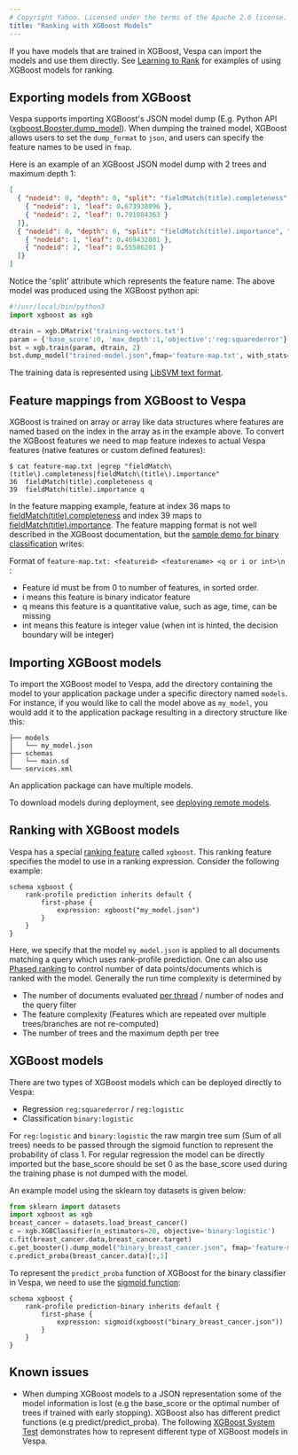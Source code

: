 ```yaml
---
# Copyright Yahoo. Licensed under the terms of the Apache 2.0 license. See LICENSE in the project root.
title: "Ranking with XGBoost Models"
---
```


If you have models that are trained in XGBoost, Vespa can import the models
and use them directly. See [Learning to Rank](learning-to-rank.html) for examples of using XGBoost models for ranking.


## Exporting models from XGBoost

Vespa supports importing XGBoost's JSON model dump (E.g. Python API
([xgboost.Booster.dump_model](https://xgboost.readthedocs.io/en/latest/python/python_api.html#xgboost.Booster.dump_model)).
When dumping  the trained model, XGBoost allows users to set the `dump_format` to `json`,
and users can specify the feature names to be used in `fmap`. 

Here is an example of an XGBoost JSON model dump with 2 trees and maximum depth 1:

```json
[
  { "nodeid": 0, "depth": 0, "split": "fieldMatch(title).completeness", "split_condition": 0.772132337, "yes": 1, "no": 2, "missing": 1, "children": [
    { "nodeid": 1, "leaf": 0.673938096 },
    { "nodeid": 2, "leaf": 0.791884363 }
  ]},
  { "nodeid": 0, "depth": 0, "split": "fieldMatch(title).importance", "split_condition": 0.606320798, "yes": 1, "no": 2, "missing": 1, "children": [
    { "nodeid": 1, "leaf": 0.469432801 },
    { "nodeid": 2, "leaf": 0.55586201 }
  ]}
]
```
Notice the 'split' attribute which represents the feature name. The above model was produced using the XGBoost python api:

```python
#!/usr/local/bin/python3
import xgboost as xgb

dtrain = xgb.DMatrix('training-vectors.txt')
param = {'base_score':0, 'max_depth':1,'objective':'reg:squarederror'}
bst = xgb.train(param, dtrain, 2)
bst.dump_model("trained-model.json",fmap='feature-map.txt', with_stats=False, dump_format='json')
```
The training data is represented using [LibSVM text format](https://xgboost.readthedocs.io/en/latest/tutorials/input_format.html).


## Feature mappings from XGBoost to Vespa
XGBoost is trained on array or array like data structures
where features are named based on the index in the array  as in the example above.
To convert the XGBoost features we need to map feature indexes to actual Vespa features
(native features or custom defined features):
 
```shell
$ cat feature-map.txt |egrep "fieldMatch\(title\).completeness|fieldMatch\(title\).importance"
36  fieldMatch(title).completeness q
39  fieldMatch(title).importance q
```
In the feature mapping example, feature at index 36 maps to
[fieldMatch(title).completeness](reference/rank-features.html#fieldMatch(name).completeness)
and index 39 maps to [fieldMatch(title).importance](reference/rank-features.html#fieldMatch(name).importance).
The feature mapping format is not well described in the XGBoost documentation,
but the [sample demo for binary classification](https://github.com/dmlc/xgboost/tree/master/demo/CLI/binary_classification) writes:

Format of ```feature-map.txt: <featureid> <featurename> <q or i or int>\n ```:
  - Feature id must be from 0 to number of features, in sorted order.
  - i means this feature is binary indicator feature
  - q means this feature is a quantitative value, such as age, time, can be missing
  - int means this feature is integer value (when int is hinted, the decision boundary will be integer)


## Importing XGBoost models

To import the XGBoost model to Vespa, add the directory containing the
model to your application package under a specific directory named `models`.
For instance, if you would like to call the model above as `my_model`,
you would add it to the application package resulting in a directory structure like this:

```text
├── models
│   └── my_model.json
├── schemas
│   └── main.sd
└── services.xml
```

An application package can have multiple models.

To download models during deployment,
see [deploying remote models](cloudconfig/application-packages.html#deploying-remote-models).


## Ranking with XGBoost models

Vespa has a special [ranking feature](reference/rank-features.html) called `xgboost`.
This ranking feature specifies the model to use in a ranking expression.
Consider the following example:

```text
schema xgboost {
    rank-profile prediction inherits default {
        first-phase {
            expression: xgboost("my_model.json")
        }
    }
}
```

Here, we specify that the model `my_model.json` is applied to all documents matching a query which uses rank-profile prediction.
One can also use [Phased ranking](phased-ranking.html) to control number of data points/documents which is ranked with the model.
Generally the run time complexity is determined by 
* The number of documents evaluated [per thread](performance/sizing-search.html) / number of nodes and the query filter
* The feature complexity (Features which are repeated over multiple trees/branches are not re-computed) 
* The number of trees and the maximum depth per tree


## XGBoost models 
There are two types of XGBoost models which can be deployed directly to Vespa: 

* Regression ```reg:squarederror``` / ```reg:logistic```
* Classification ```binary:logistic```

For `reg:logistic` and `binary:logistic` the raw margin tree sum (Sum of all trees)
needs to be passed through the sigmoid function to represent the probability of class 1.
For regular regression the model can be directly imported
but the base_score should be set 0 as the base_score used during the training phase is not dumped with the model. 

An example model using the sklearn toy datasets is given below:

```python
from sklearn import datasets
import xgboost as xgb
breast_cancer = datasets.load_breast_cancer()
c = xgb.XGBClassifier(n_estimators=20, objective='binary:logistic')
c.fit(breast_cancer.data,breast_cancer.target) 
c.get_booster().dump_model("binary_breast_cancer.json", fmap='feature-map.txt', dump_format='json')
c.predict_proba(breast_cancer.data)[:,1]
```

To represent the ```predict_proba``` function of XGBoost for the binary classifier in Vespa,
we need to use the [sigmoid function](reference/ranking-expressions.html):

```text
schema xgboost {
    rank-profile prediction-binary inherits default {
        first-phase {
            expression: sigmoid(xgboost("binary_breast_cancer.json"))
        }
    }
}
```


## Known issues 
* When dumping XGBoost models to a JSON representation some of the model information is lost
  (e.g the base_score or the optimal number of trees if trained with early stopping).
  XGBoost also has different predict functions (e.g predict/predict_proba).
  The following [XGBoost System Test](https://github.com/vespa-engine/system-test/tree/master/tests/search/xgboost)
  demonstrates how to represent different type of XGBoost models in Vespa. 
